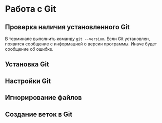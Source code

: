 # Работа с Git

## Проверка наличия установленного Git

В терминале выполнить команду ```git --version```.
Если Git установлен, появится сообщение с информацией о версии программы. Иначе будет сообщение об ошибке.

## Установка Git

## Настройки Git

## Игнорирование файлов

## Создание веток в Git
